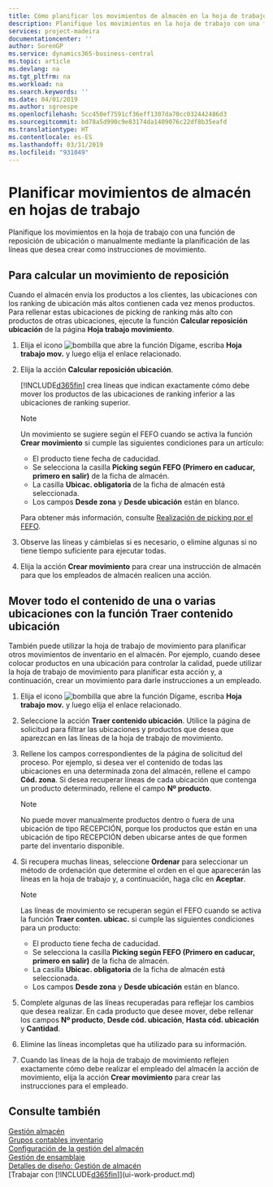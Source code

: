 ```yaml
---
title: Cómo planificar los movimientos de almacén en la hoja de trabajo | Documentos de Microsoft
description: Planifique los movimientos en la hoja de trabajo con una función de reposición de ubicación o manualmente mediante la planificación de las líneas que desea crear como instrucciones de movimiento.
services: project-madeira
documentationcenter: ''
author: SorenGP
ms.service: dynamics365-business-central
ms.topic: article
ms.devlang: na
ms.tgt_pltfrm: na
ms.workload: na
ms.search.keywords: ''
ms.date: 04/01/2019
ms.author: sgroespe
ms.openlocfilehash: 5cc450ef7591cf36eff1307da70cc032442486d3
ms.sourcegitcommit: bd78a5d990c9e83174da1409076c22df8b35eafd
ms.translationtype: HT
ms.contentlocale: es-ES
ms.lasthandoff: 03/31/2019
ms.locfileid: "931049"
---
```

# <a name="plan-warehouse-movements-in-worksheets"></a>Planificar movimientos de almacén en hojas de trabajo
Planifique los movimientos en la hoja de trabajo con una función de reposición de ubicación o manualmente mediante la planificación de las líneas que desea crear como instrucciones de movimiento.  

## <a name="to-calculate-a-replenishment-movement"></a>Para calcular un movimiento de reposición  
Cuando el almacén envía los productos a los clientes, las ubicaciones con los ranking de ubicación más altos contienen cada vez menos productos. Para rellenar estas ubicaciones de picking de ranking más alto con productos de otras ubicaciones, ejecute la función **Calcular reposición ubicación** de la página **Hoja trabajo movimiento**.

1.  Elija el icono ![bombilla que abre la función Dígame](media/ui-search/search_small.png "Dígame que desea hacer"), escriba **Hoja trabajo mov.** y luego elija el enlace relacionado.  
2.  Elija la acción **Calcular reposición ubicación**.  

    [!INCLUDE[d365fin](includes/d365fin_md.md)] crea líneas que indican exactamente cómo debe mover los productos de las ubicaciones de ranking inferior a las ubicaciones de ranking superior.  

    > [!NOTE]  
    >  Un movimiento se sugiere según el FEFO cuando se activa la función **Crear movimiento** si cumple las siguientes condiciones para un artículo:  
    >   
    >  -   El producto tiene fecha de caducidad.  
    > -   Se selecciona la casilla **Picking según FEFO (Primero en caducar, primero en salir)** de la ficha de almacén.  
    > -   La casilla **Ubicac. obligatoria** de la ficha de almacén está seleccionada.  
    > -   Los campos **Desde zona** y **Desde ubicación** están en blanco.  

    Para obtener más información, consulte [Realización de picking por el FEFO](warehouse-picking-by-fefo.md).  

3.  Observe las líneas y cámbielas si es necesario, o elimine algunas si no tiene tiempo suficiente para ejecutar todas.  
4.  Elija la acción **Crear movimiento** para crear una instrucción de almacén para que los empleados de almacén realicen una acción.  

## <a name="to-move-the-entire-contents-of-one-or-more-bins-by-using-the-get-bin-content-function"></a>Mover todo el contenido de una o varias ubicaciones con la función Traer contenido ubicación  
También puede utilizar la hoja de trabajo de movimiento para planificar otros movimientos de inventario en el almacén. Por ejemplo, cuando desee colocar productos en una ubicación para controlar la calidad, puede utilizar la hoja de trabajo de movimiento para planificar esta acción y, a continuación, crear un movimiento para darle instrucciones a un empleado.  

1.  Elija el icono ![bombilla que abre la función Dígame](media/ui-search/search_small.png "Dígame que desea hacer"), escriba **Hoja trabajo mov.** y luego elija el enlace relacionado.  
2.  Seleccione la acción **Traer contenido ubicación**. Utilice la página de solicitud para filtrar las ubicaciones y productos que desea que aparezcan en las líneas de la hoja de trabajo de movimiento.  
3.  Rellene los campos correspondientes de la página de solicitud del proceso. Por ejemplo, si desea ver el contenido de todas las ubicaciones en una determinada zona del almacén, rellene el campo **Cód. zona**. Si desea recuperar líneas de cada ubicación que contenga un producto determinado, rellene el campo **Nº producto**.  

    > [!NOTE]  
    >  No puede mover manualmente productos dentro o fuera de una ubicación de tipo RECEPCIÓN, porque los productos que están en una ubicación de tipo RECEPCIÓN deben ubicarse antes de que formen parte del inventario disponible.  

4.  Si recupera muchas líneas, seleccione **Ordenar** para seleccionar un método de ordenación que determine el orden en el que aparecerán las líneas en la hoja de trabajo y, a continuación, haga clic en **Aceptar**.  

    > [!NOTE]  
    >  Las líneas de movimiento se recuperan según el FEFO cuando se activa la función **Traer conten. ubicac.** si cumple las siguientes condiciones para un producto:  
    >   
    >  -   El producto tiene fecha de caducidad.  
    > -   Se selecciona la casilla **Picking según FEFO (Primero en caducar, primero en salir)** de la ficha de almacén.  
    > -   La casilla **Ubicac. obligatoria** de la ficha de almacén está seleccionada.  
    > -   Los campos **Desde zona** y **Desde ubicación** están en blanco.  

5.  Complete algunas de las líneas recuperadas para reflejar los cambios que desea realizar. En cada producto que desee mover, debe rellenar los campos **Nº producto**, **Desde cód. ubicación**, **Hasta cód. ubicación** y **Cantidad**.  
6.  Elimine las líneas incompletas que ha utilizado para su información.  
7.  Cuando las líneas de la hoja de trabajo de movimiento reflejen exactamente cómo debe realizar el empleado del almacén la acción de movimiento, elija la acción **Crear movimiento** para crear las instrucciones para el empleado.  

## <a name="see-also"></a>Consulte también  
[Gestión almacén](warehouse-manage-warehouse.md)  
[Grupos contables inventario](inventory-manage-inventory.md)  
[Configuración de la gestión del almacén](warehouse-setup-warehouse.md)     
[Gestión de ensamblaje](assembly-assemble-items.md)    
[Detalles de diseño: Gestión de almacén](design-details-warehouse-management.md)  
[Trabajar con [!INCLUDE[d365fin](includes/d365fin_md.md)]](ui-work-product.md)
